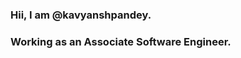 ### Hii, I am @kavyanshpandey. 
### Working as an Associate Software Engineer.




<!---
kavyanshpandey/kavyanshpandey is a ✨ special ✨ repository because its `README.md` (this file) appears on your GitHub profile.
You can click the Preview link to take a look at your changes.
--->
